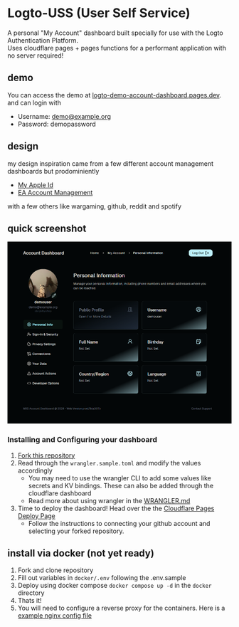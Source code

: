 # Logto-USS (User Self Service)

A personal "My Account" dashboard built specially for use with the Logto Authentication Platform.  
Uses cloudflare pages + pages functions for a performant application with no server required!

## demo
You can access the demo at [logto-demo-account-dashboard.pages.dev](https://logto-demo-account-dashboard.pages.dev/account/aboutme).  
and can login with 
- Username: demo@example.org
- Password: demopassword

## design
my design inspiration came from a few different account management dashboards but prodominiently
- [My Apple Id](https://appleid.apple.com/)
- [EA Account Management](https://myaccount.ea.com/cp-ui/aboutme/index)

with a few others like wargaming, github, reddit and spotify

## quick screenshot
![img.png](.github/images/img.png)


### Installing and Configuring your dashboard
1. [Fork this repository](https://github.com/t2vee/Logto-USS/fork)
2. Read through the `wrangler.sample.toml` and modify the values accordingly
   - You may need to use the wrangler CLI to add some values like secrets and KV bindings. These can also be added through the cloudflare dashboard
   - Read more about using wrangler in the [WRANGLER.md](https://github.com/t2vee/Logto-USS/blob/main/WRANGLER.md)
3. Time to deploy the dashboard! Head over the the [Cloudflare Pages Deploy Page](https://dash.cloudflare.com/?to=/:account/pages/new/provider/github)
   - Follow the instructions to connecting your github account and selecting your forked repository.

## install via docker (not yet ready)
1. Fork and clone repository
2. Fill out variables in `docker/.env` following the .env.sample
3. Deploy using docker compose `docker compose up -d` in the `docker` directory
4. Thats it!
5. You will need to configure a reverse proxy for the containers. Here is a [example nginx config file](https://github.com/t2vee/Logto-Account-Dashboard/tree/feature/docker/docker) 

